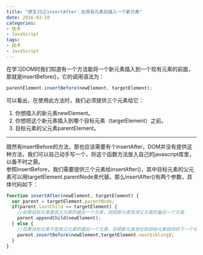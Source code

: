```yaml
---
title: "原生JS之insertAfter：在现有元素后插入一个新元素"
date: 2016-03-10
categories: 
- 技术
- JavaScript
tags:
- 技术
- JavaScript
---
```


在学习DOM时我们知道有一个方法能将一个新元素插入到一个现有元素的前面，那就是insertBefore()，它的调用语法为：   
```js   
parentElement.insertBefore(newElement, targetElement);
```
可以看出，在使用此方法时，我们必须提供三个元素给它：   
1. 你想插入的新元素newElement。   
2. 你想把这个新元素插入到哪个目标元素（targetElement）之前。   
3. 目标元素的父元素parentElement。

----------
既然有insertBefore的方法，那也应该需要有个insertAfter，DOM并没有提供这种方法，我们可以自己动手写一个，将这个函数方法放入自己的javascript库里，以备不时之需。   
参照insertBefore，我们需要提供三个元素给insertAfter()，其中目标元素的父元素可以用targetElement.parentNode来代替。那么insertAfter()有两个参数，具体代码如下：   
```js
function insertAfter(newElement, targetElement) {
  var parent = targetElement.parentNode;
  if(parent.lastChild == targetElement) {
    //如果目标元素是其父元素的最后一个元素，则把新元素变成父元素的最后一个元素
    parent.appendChild(newElement);
  } else {
    //如果目标元素不是其父元素的最后一个元素，则把新元素放在和目标元素相邻的下一个兄弟元素的前面
    parent.insertBefore(newElement,targetElement.nextSibling);
  }
}
```